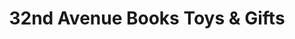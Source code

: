 ---
title: "32nd Avenue Books Toys & Gifts"
url: /denver/32nd-avenue-books-toys-und-gifts/
shop: Spielzeug
---